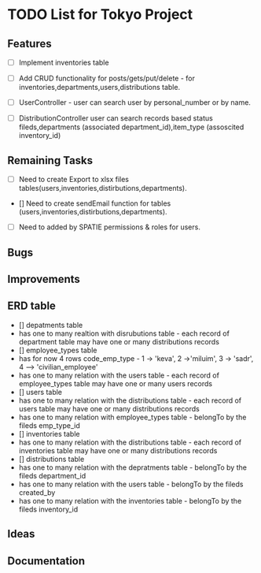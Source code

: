 # TODO List for Tokyo Project

## Features

-   [ ] Implement inventories table 
-   [ ] Add CRUD functionality for posts/gets/put/delete - for inventories,departments,users,distributions table.
-   [ ] UserController - user can search user by personal_number or by name.
-   [ ] DistributionController user can search records based status fileds,departments (associated department_id),item_type (assoscited inventory_id)       




## Remaining Tasks

-   [ ] Need to create Export to xlsx files tables(users,inventories,distirbutions,departments).
-   [] Need to create sendEmail function for tables (users,inventories,distirbutions,departments).
-   [ ] Need to added by SPATIE permissions & roles for users.

## Bugs



## Improvements



## ERD table

-   [] depatments table
-   has one to many realtion with disrubutions table - each record of department table may have one or many distributions records
-   [] employee_types table
-   has for now 4 rows code_emp_type - 1 -> 'keva', 2 ->'miluim', 3 -> 'sadr', 4 --> 'civilian_employee'
-   has one to many relation with the users table - each record of employee_types table may have one or many users records
-   [] users table
-   has one to many relation with the distributions table - each record of users table may have one or many distributions records
-   has one to many relation with employee_types table - belongTo by the fileds emp_type_id
-   [] inventories table
-   has one to many relation with the distributions table - each record of inventories table may have one or many distributions records
-   [] distributions table
-   has one to many relation with the depratments table - belongTo by the fileds department_id
-   has one to many relation with the users table - belongTo by the fileds created_by
-   has one to many relation with the inventories table - belongTo by the fileds inventory_id



## Ideas

## Documentation
